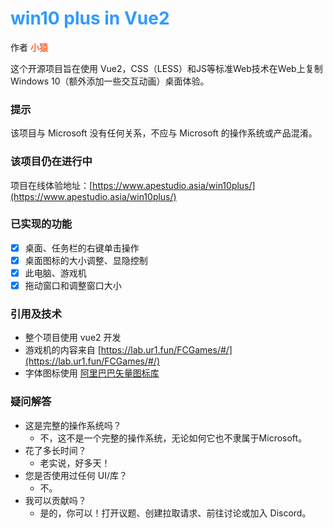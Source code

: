 # <span style="color: #3399ff;">win10 plus in Vue2<span>

作者    <span style="color: #ff6633; font-weight: bold;">小猿<span>   

这个开源项目旨在使用 Vue2，CSS（LESS）和JS等标准Web技术在Web上复制Windows 10（额外添加一些交互动画）桌面体验。

### 提示

该项目与 Microsoft 没有任何关系，不应与 Microsoft 的操作系统或产品混淆。

### 该项目仍在进行中

项目在线体验地址：[https://www.apestudio.asia/win10plus/](https://www.apestudio.asia/win10plus/)

### 已实现的功能

- [x] 桌面、任务栏的右键单击操作
- [x] 桌面图标的大小调整、显隐控制
- [x] 此电脑、游戏机
- [x] 拖动窗口和调整窗口大小

### 引用及技术

* 整个项目使用 vue2 开发
* 游戏机的内容来自 [https://lab.ur1.fun/FCGames/#/](https://lab.ur1.fun/FCGames/#/)
* 字体图标使用 [阿里巴巴矢量图标库](https://www.iconfont.cn/)

### 疑问解答

* 这是完整的操作系统吗？
	* 不，这不是一个完整的操作系统，无论如何它也不隶属于Microsoft。
* 花了多长时间？
	* 老实说，好多天！
* 您是否使用过任何 UI/库？
	* 不。
* 我可以贡献吗？
	* 是的，你可以！打开议题、创建拉取请求、前往讨论或加入 Discord。
